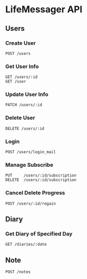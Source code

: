 # LifeMessager API

## Users

### Create User

    POST /users

### Get User Info

    GET /users/:id
    GET /user

### Update User Info

    PATCH /users/:id

### Delete User

    DELETE /users/:id

### Login

    POST /users/login_mail

### Manage Subscribe

    PUT     /users/:id/subscription
    DELETE  /users/:id/subscription

### Cancel Delete Progress

    POST /users/:id/regain

## Diary

### Get Diary of Specified Day

    GET /diaries/:date

## Note

    POST /notes
